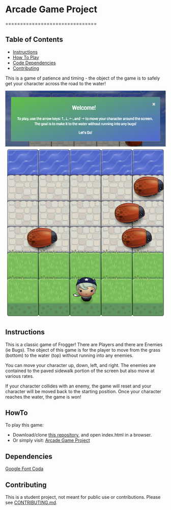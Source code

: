 # Arcade Game Project
===============================

## Table of Contents

* [Instructions](#instructions)
* [How To Play](#howto)
* [Code Dependencies](#dependencies)
* [Contributing](#contributing)

This is a game of patience and timing - the object of the game is to safely get your character across the road to the water!

![Welcome Screen](https://raw.githubusercontent.com/pfrey/arcade-game/master/images/welcome-screen.png)
![Screenshot of Game](https://raw.githubusercontent.com/pfrey/arcade-game/master/images/game-screen.png)

## Instructions

This is a classic game of Frogger! There are Players and there are Enemies (ie Bugs). The object of this game is for the player to move from the grass (bottom) to the water (top) without running into any enemies. 

You can move your character up, down, left, and right. The enemies are contained to the paved sidewalk portion of the screen but also move at various rates.

If your character collides with an enemy, the game will reset and your character will be moved back to the starting position. Once your character reaches the water, the game is won!

## HowTo

To play this game: 
 - Download/clone [this repository](https://github.com/pfrey/arcade-game), and open index.html in a browser. 
 - Or simply visit: [Arcade Game Project](https://pfrey.github.io/arcade-game/index.html)

## Dependencies

[Google Font Coda](https://fonts.googleapis.com/css?family=Coda)


## Contributing

This is a student project, not meant for public use or contributions.
Please see [CONTRIBUTING.md](CONTRIBUTING.md).
